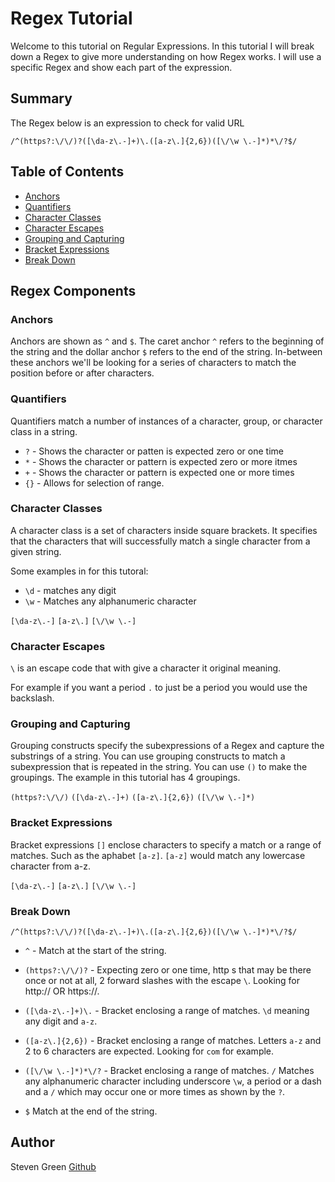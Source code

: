 # Regex Tutorial

Welcome to this tutorial on Regular Expressions. In this tutorial I will break down a Regex to give  more understanding on how Regex works. I will use a specific Regex and show each part of the expression. 

## Summary

The Regex below is an expression to check for valid URL

`/^(https?:\/\/)?([\da-z\.-]+)\.([a-z\.]{2,6})([\/\w \.-]*)*\/?$/`

## Table of Contents

- [Anchors](#anchors)
- [Quantifiers](#quantifiers)
- [Character Classes](#character-classes)
- [Character Escapes](#character-escapes)
- [Grouping and Capturing](#grouping-and-capturing)
- [Bracket Expressions](#bracket-expressions)
- [Break Down](#break-down)

## Regex Components

### Anchors

Anchors are shown as `^` and `$`. The caret anchor `^` refers to the beginning of the string and the dollar anchor `$` refers to the end of the string. In-between these anchors we'll be looking for a series of characters to match the position before or after characters.

### Quantifiers

Quantifiers match a number of instances of a character, group, or character class in a string.

* `?` - Shows the character or patten is expected zero or one time
* `*` - Shows the character or pattern is expected zero or more itmes
* `+` - Shows the character or pattern is expected one or more times
* `{}` - Allows for selection of range.

### Character Classes

A character class is a set of characters inside square brackets. It specifies that the characters that will successfully match a single character from a given string.

Some examples in for this tutoral:

* `\d` - matches any digit
* `\w` - Matches any alphanumeric character

`[\da-z\.-]` `[a-z\.]` `[\/\w \.-]`

### Character Escapes

`\` is an escape code that with give a character it original meaning. 

For example if you want a period `.` to just be a period you would use the backslash. 

### Grouping and Capturing

Grouping constructs specify the subexpressions of a Regex and capture the substrings of a string. You can use grouping constructs to match a subexpression that is repeated in the string. You can use `()` to make the groupings. The example in this tutorial has 4 groupings. 

`(https?:\/\/)` `([\da-z\.-]+)` `([a-z\.]{2,6})` `([\/\w \.-]*)` 

### Bracket Expressions

Bracket expressions `[]` enclose characters to specify a match or a range of matches. Such as the aphabet `[a-z]`. `[a-z]` would match any lowercase character from a-z. 

`[\da-z\.-]` `[a-z\.]` `[\/\w \.-]`

### Break Down

`/^(https?:\/\/)?([\da-z\.-]+)\.([a-z\.]{2,6})([\/\w \.-]*)*\/?$/`

* `^` - Match at the start of the string.

* `(https?:\/\/)?` - Expecting zero or one time, http s that may be there once or not at all, 2 forward slashes with the escape `\`. Looking for http:// OR https://.

* `([\da-z\.-]+)\.` - Bracket enclosing a range of matches. `\d` meaning any digit and `a-z`.

* `([a-z\.]{2,6})` - Bracket enclosing a range of matches. Letters `a-z` and 2 to 6 characters are expected. Looking for `com` for example. 

* `([\/\w \.-]*)*\/?` - Bracket enclosing a range of matches. `/` Matches any alphanumeric character including underscore `\w`, a period or a dash and a `/` which may occur one or more times as shown by the `?`.

* `$` Match at the end of the string.

## Author

Steven Green [Github](https://github.com/mrgreen12375)
